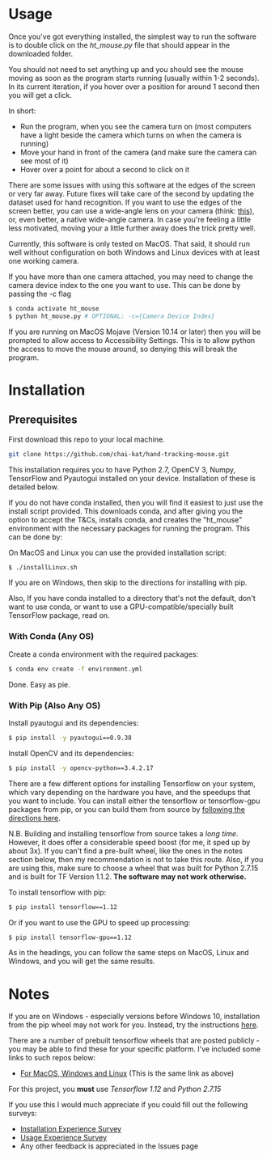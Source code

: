 # Usage
Once you've got everything installed, the simplest way to run the software is to double click on the *ht_mouse.py* file that should appear in the downloaded folder. 

You should not need to set anything up and you should see the mouse moving as soon as the program starts running (usually within 1-2 seconds). In its current iteration, if you hover over a position for around 1 second then you will get a click.

In short:
* Run the program, when you see the camera turn on (most computers have a light beside the camera which turns on when the camera is running)
* Move your hand in front of the camera (and make sure the camera can see most of it)
* Hover over a point for about a second to click on it

There are some issues with using this software at the edges of the screen or very far away. Future fixes will take care of the second by updating the dataset used for hand recognition. If you want to use the edges of the screen better, you can use a wide-angle lens on your camera (think: [this](https://www.thingiverse.com/thing:478671)), or, even better, a native wide-angle camera. In case you're feeling a little less motivated, moving your a little further away does the trick pretty well. 

Currently, this software is only tested on MacOS. That said, it should run well without configuration on both Windows and Linux devices with at least one working camera.

If you have more than one camera attached, you may need to change the camera device index to the one you want to use. This can be done by passing the -c flag

```bash
$ conda activate ht_mouse 
$ python ht_mouse.py # OPTIONAL: -c={Camera Device Index}
```

If you are running on MacOS Mojave (Version 10.14 or later) then you will be prompted to allow access to Accessibility Settings. This is to allow python the access to move the mouse around, so denying this will break the program.

# Installation
## Prerequisites

First download this repo to your local machine.
``` bash
git clone https://github.com/chai-kat/hand-tracking-mouse.git
```

This installation requires you to have Python 2.7, OpenCV 3, Numpy, TensorFlow and Pyautogui installed on your device. Installation of these is detailed below. 

If you do not have conda installed, then you will find it easiest to just use the install script provided. This downloads conda, and after giving you the option to accept the T&Cs, installs conda, and creates the "ht_mouse" environment with the necessary packages for running the program. This can be done by:

On MacOS and Linux you can use the provided installation script:
```bash
$ ./installLinux.sh
```
If you are on Windows, then skip to the directions for installing with pip.

Also, If you have conda installed to a directory that's not the default, don't want to use conda, or want to use a GPU-compatible/specially built TensorFlow package, read on.


### With Conda (Any OS)

Create a conda environment with the required packages:
``` bash
$ conda env create -f environment.yml
```
Done. Easy as pie.

### With Pip (Also Any OS)
Install pyautogui and its dependencies:
``` bash
$ pip install -y pyautogui==0.9.38 
```
Install OpenCV and its dependencies:
```bash
$ pip install -y opencv-python==3.4.2.17
```
There are a few different options for installing Tensorflow on your system, which vary depending on the hardware you have, and the speedups that you want to include. You can install either the tensorflow or tensorflow-gpu packages from pip, or you can build them from source by [following the directions here](https://www.tensorflow.org/install/source).

N.B. Building and installing tensorflow from source takes a _long time_. However, it does offer a considerable speed boost (for me, it sped up by about 3x). If you can't find a pre-built wheel, like the ones in the notes section below, then my recommendation is not to take this route. Also, if you are using this, make sure to choose a wheel that was built for Python 2.7.15 and is built for TF Version 1.1.2. **The software may not work otherwise.** 

To install tensorflow with pip:
``` bash
$ pip install tensorflow==1.12
```
Or if you want to use the GPU to speed up processing:
``` bash
$ pip install tensorflow-gpu==1.12
```

As in the headings, you can follow the same steps on MacOS, Linux and Windows, and you will get the same results.

# Notes
If you are on Windows - especially versions before Windows 10, installation from the pip wheel may not work for you. Instead, try the instructions [here](https://opencv-python-tutroals.readthedocs.io/en/latest/py_tutorials/py_setup/py_setup_in_windows/py_setup_in_windows.html).

There are a number of prebuilt tensorflow wheels that are posted publicly - you may be able to find these for your specific platform. I've included some links to such repos below:
* [For MacOS, Windows and Linux](https://github.com/lakshayg/tensorflow-build) (This is the same link as above)

For this project, you **must** use *Tensorflow 1.12* and *Python 2.7.15*

If you use this I would much appreciate if you could fill out the following surveys:
* [Installation Experience Survey](https://docs.google.com/forms/d/1kLv4SNQ-jc7B72dzxahmLuUo6W9kVNQT3_dNKCX1CxA/edit)
* [Usage Experience Survey](https://docs.google.com/forms/d/1v_pfLsXHCjcyn0H4W6U2zS_usfi7vh-ugRUPmMv68JY/edit)
* Any other feedback is appreciated in the Issues page